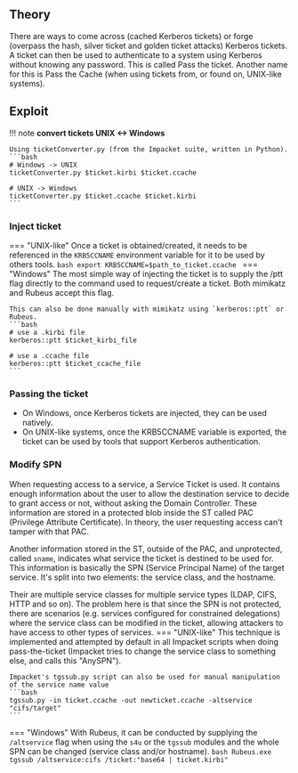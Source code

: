 ## Theory
There are ways to come across (cached Kerberos tickets) or forge (overpass the hash, silver ticket and golden ticket attacks) Kerberos tickets. A ticket can then be used to authenticate to a system using Kerberos without knowing any password. This is called Pass the ticket. Another name for this is Pass the Cache (when using tickets from, or found on, UNIX-like systems).
## Exploit
!!! note
    **convert tickets UNIX <-> Windows**

    Using ticketConverter.py (from the Impacket suite, written in Python).
    ```bash
    # Windows -> UNIX
    ticketConverter.py $ticket.kirbi $ticket.ccache

    # UNIX -> Windows
    ticketConverter.py $ticket.ccache $ticket.kirbi
    ```
### Inject ticket
=== "UNIX-like"
    Once a ticket is obtained/created, it needs to be referenced in the `KRB5CCNAME` environment variable for it to be used by others tools.
    ```bash
    export KRB5CCNAME=$path_to_ticket.ccache
    ```
=== "Windows"
    The most simple way of injecting the ticket is to supply the /ptt flag directly to the command used to request/create a ticket. Both mimikatz and Rubeus accept this flag.

    This can also be done manually with mimikatz using `kerberos::ptt` or Rubeus.
    ```bash
    # use a .kirbi file
    kerberos::ptt $ticket_kirbi_file

    # use a .ccache file
    kerberos::ptt $ticket_ccache_file
    ```
### Passing the ticket
- On Windows, once Kerberos tickets are injected, they can be used natively.
- On UNIX-like systems, once the KRB5CCNAME variable is exported, the ticket can be used by tools that support Kerberos authentication.
### Modify SPN
When requesting access to a service, a Service Ticket is used. It contains enough information about the user to allow the destination service to decide to grant access or not, without asking the Domain Controller. These information are stored in a protected blob inside the ST called PAC (Privilege Attribute Certificate). In theory, the user requesting access can't tamper with that PAC.

Another information stored in the ST, outside of the PAC, and unprotected, called `sname`, indicates what service the ticket is destined to be used for. This information is basically the SPN (Service Principal Name) of the target service. It's split into two elements: the service class, and the hostname.

Their are multiple service classes for multiple service types (LDAP, CIFS, HTTP and so on). The problem here is that since the SPN is not protected, there are scenarios (e.g. services configured for constrained delegations) where the service class can be modified in the ticket, allowing attackers to have access to other types of services.
=== "UNIX-like"
    This technique is implemented and attempted by default in all Impacket scripts when doing pass-the-ticket (Impacket tries to change the service class to something else, and calls this "AnySPN").

    Impacket's tgssub.py script can also be used for manual manipulation of the service name value
    ```bash
    tgssub.py -in ticket.ccache -out newticket.ccache -altservice "cifs/target"
    ```
=== "Windows"
    With Rubeus, it can be conducted by supplying the `/altservice` flag when using the `s4u` or the `tgssub` modules and the whole SPN can be changed (service class and/or hostname).
    ```bash
    Rubeus.exe tgssub /altservice:cifs /ticket:"base64 | ticket.kirbi"
    ```